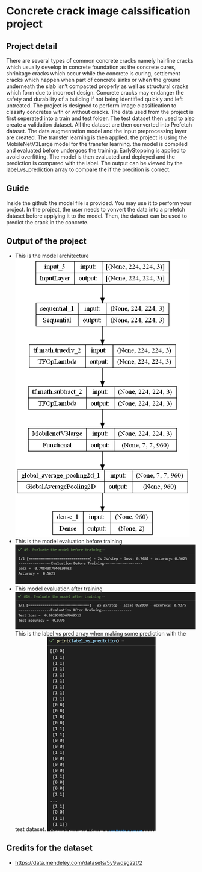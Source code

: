 # Concrete crack image calssification project
## Project detail
There are several types of common concrete cracks namely hairline cracks which usually develop in concrete foundation as the concrete cures, shrinkage cracks which occur while the concrete is curing, settlement cracks which happen when part of concrete sinks or when the ground underneath the slab isn’t compacted properly as well as structural cracks which form due to incorrect design. Concrete cracks may endanger the safety and durability of a building if not being identified quickly and left untreated. The project is designed to perform image classification to classify concretes with or without cracks.
The data used from the project is first seperated into a train and test folder. The test dataset then used to also create a validation dataset.
All the dataset are then converted into Prefetch dataset. The data augmentation model and the input preprocessing layer are created. 
The transfer learning is then applied. the project is using the MobileNetV3Large model for the transfer learning.
the model is compiled and evaluated before undergoes the training.
EarlyStopping is applied to avoid overfitting.
The model is then evaluated and deployed and the prediction is compared with the label. 
The output can be viewed by the label_vs_prediction array to compare the if the precition is correct.
## Guide
Inside the github the model file is provided. You may use it to perform your project. 
In the project, the user needs to vonvert the data into a prefetch dataset before applying it to the model.
Then, the dataset can be used to predict the crack in the concrete.
## Output of the project
- This is the model architecture 
![alt text](model_architecture.png)
- This is the model evaluation before training
![alt text](beforetraining.PNG)
- This model evaluation after training
![alt text](model_evaluation.PNG)
This is the label vs pred array when making some prediction with the test dataset.
![alt text](labelvpred.PNG)
## Credits for the dataset
- https://data.mendeley.com/datasets/5y9wdsg2zt/2
